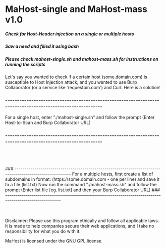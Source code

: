 # MaHost-single and MaHost-mass v1.0

##### Check for Host-Header injection on a single or multiple hosts
##### Saw a need and filled it using bash
##### Please check mahost-single.sh and mahost-mass.sh for instructions on running the scripts

Let's say you wanted to check if a certain host (some.domain.com) is susceptible to Host Injection attack,
and you wanted to use Burp Collaborator (or a service like 'requestbin.com') and Curl. Here is a solution!

### ----------------------------------------------------------------------------------------------------------
For a single host, enter "./mahost-single.sh" and follow the prompt (Enter Host-to-Scan and Burp Collaborator URL)
### ----------------------------------------------------------------------------------------------------------
<br>
<br>
<br>
### ----------------------------------------------------------------------------------------------------------
For a multiple hosts, first create a list of subdomains in format: (https://some.domain.com - one per line) and save it to a file (list.txt)
Now run the command "./mahost-mass.sh" and follow the prompt (Enter list file [eg. list.txt] and then your Burp Collaborator URL)
### ----------------------------------------------------------------------------------------------------------
<br>
<br>
<br>


Disclaimer: Please use this program ethically and follow all applicable laws. It is made to help companies secure their web applications, and I take no responsibility for what you do with it.

MaHost is licensed under the GNU GPL license.
